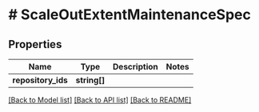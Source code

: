 # # ScaleOutExtentMaintenanceSpec

## Properties

Name | Type | Description | Notes
------------ | ------------- | ------------- | -------------
**repository_ids** | **string[]** |  |

[[Back to Model list]](../../README.md#models) [[Back to API list]](../../README.md#endpoints) [[Back to README]](../../README.md)
